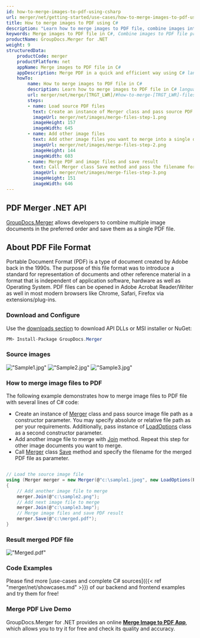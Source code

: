 ```yaml
---
id: how-to-merge-images-to-pdf-using-csharp
url: merger/net/getting-started/use-cases/how-to-merge-images-to-pdf-using-csharp
title: How to merge images to PDF using C#
description: "Learn how to merge images to PDF file, combine images into one PDF file programmatically in C# language using GroupDocs.Merger for .NET library."
keywords: Merge images to PDF file in C#, Combine images to PDF file programmatically
productName: GroupDocs.Merger for .NET
weight: 9
structuredData:
    productCode: merger
    productPlatform: net
    appName: Merge images to PDF file in C#
    appDescription: Merge PDF in a quick and efficient way using C# language and GroupDocs.Merger for .NET API, without the use of any third-party software like Microsoft or Open Office.
    howTo:
        name: How to merge images to PDF file in C# 
        description: Learn how to merge images to PDF file in C# language and GroupDocs.Merger for .NET API, without the use of any third-party software like Microsoft or Open Office.
        url: merger/net/merge/[TRGT_LWR]/#how-to-merge-[TRGT_LWR]-files-in-c
        steps:
        - name: Load source PDF files 
          text: Create an instance of Merger class and pass source PDF file path as a constructor parameter. You may specify absolute or relative file path as per your requirements. 
          imageUrl: merger/net/images/merge-files-step-1.png
          imageHeight: 157
          imageWidth: 645
        - name: Add other image files
          text: Add other image files you want to merge into a single document with Join method of Merger class.
          imageUrl: merger/net/images/merge-files-step-2.png
          imageHeight: 144
          imageWidth: 603
        - name: Merge PDF and image files and save result 
          text: Call Merger class Save method and pass the filename for the resultant PDF file as parameter.
          imageUrl: merger/net/images/merge-files-step-3.png
          imageHeight: 151
          imageWidth: 646
---
```


## PDF Merger .NET API

[GroupDocs.Merger](https://products.groupdocs.com/merger/net) allows developers to combine multiple image documents in the preferred order and save them as a single PDF file.

## About PDF File Format

Portable Document Format (PDF) is a type of document created by Adobe back in the 1990s. The purpose of this file format was to introduce a standard for representation of documents and other reference material in a format that is independent of application software, hardware as well as Operating System. PDF files can be opened in Adobe Acrobat Reader/Writer as well in most modern browsers like Chrome, Safari, Firefox via extensions/plug-ins.

### Download and Configure

Use the [downloads section](https://downloads.groupdocs.com/merger/net) to download API DLLs or MSI installer or NuGet:
```csharp
PM> Install-Package GroupDocs.Merger
```

### Source images

!["Sample1.jpg"](/merger/net/images/jpg/sample1.jpg)
!["Sample2.jpg"](/merger/net/images/jpg/sample2.jpg)
!["Sample3.jpg"](/merger/net/images/jpg/sample3.jpg)

### How to merge image files to PDF

The following example demonstrates how to merge image files to PDF file with several lines of C# code:

* Create an instance of [Merger](https://reference.groupdocs.com/merger/net/groupdocs.merger/merger) class and pass source image file path as a constructor parameter. You may specify absolute or relative file path as per your requirements. Additionally, pass instance of [LoadOptions](https://reference.groupdocs.com/merger/net/groupdocs.merger.domain.options/loadoptions) class as a second constructor parameter.
* Add another image file to merge with [Join](https://reference.groupdocs.com/merger/net/groupdocs.merger/merger/join) method. Repeat this step for other image documents you want to merge.
* Call [Merger](https://reference.groupdocs.com/merger/net/groupdocs.merger/merger) class [Save](https://reference.groupdocs.com/merger/net/groupdocs.merger/merger/save) method and specify the filename for the merged PDF file as parameter.

```csharp

// Load the source image file
using (Merger merger = new Merger(@"c:\sample1.jpeg", new LoadOptions(FileType.PDF)))
{
    // Add another image file to merge
    merger.Join(@"c:\sample2.png");
    // Add next image file to merge
    merger.Join(@"c:\sample3.bmp");
    // Merge image files and save PDF result
    merger.Save(@"c:\merged.pdf");
}
```

### Result merged PDF file

!["Merged.pdf"](/merger/net/images/jpg/merged_images_to_pdf.jpg)

### Code Examples

Please find more [use-cases and complete C# sources]({{< ref "merger/net/showcases.md" >}}) of our backend and frontend examples and try them for free!

### Merge PDF Live Demo

GroupDocs.Merger for .NET provides an online [**Merge Image to PDF App**](https://products.groupdocs.app/merger/image-to-pdf), which allows you to try it for free and check its quality and accuracy.